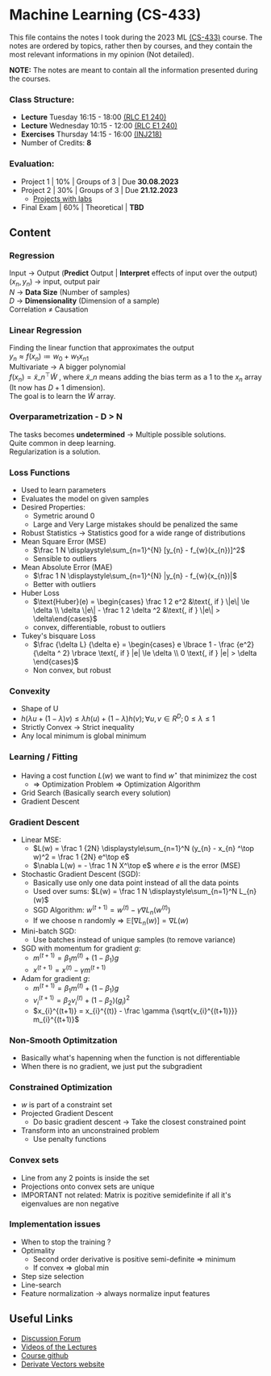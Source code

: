 # Machine Learning (CS-433)

This file contains the notes I took during the 2023 ML [(CS-433)](https://www.epfl.ch/labs/mlo/machine-learning-cs-433/) course. The notes are ordered by topics, rather then by courses, and they contain the most relevant informations in my opinion (Not detailed).

**NOTE:** The notes are meant to contain all the information presented during the courses.

### Class Structure:
* **Lecture** Tuesday 16:15 - 18:00 [(RLC E1 240)](http://plan.epfl.ch/?lang=fr&room=RLC%20E1%20240) 
* **Lecture** Wednesday 10:15 - 12:00 [(RLC E1 240)](http://plan.epfl.ch/?lang=fr&room=RLC%20E1%20240)
* **Exercises** Thursday 14:15 - 16:00 [(INJ218)](http://plan.epfl.ch/?lang=en&room=INJ218) 
* Number of Credits: **8**

### Evaluation:
* Project 1 | 10% | Groups of 3 | Due **30.08.2023**
* Project 2 | 30% | Groups of 3 | Due **21.12.2023**
    * [Projects with labs](https://www.epfl.ch/labs/mlo/ml4science/)
* Final Exam | 60% | Theoretical | **TBD**

## Content

### Regression

Input -> Output (**Predict** Output | **Interpret** effects of input over the output)  
$(x_{n}, y_{n})$ -> input, output pair  
$N$ -> **Data Size** (Number of samples)  
$D$ -> **Dimensionality** (Dimension of a sample)  
Correlation $\ne$ Causation

### Linear Regression

Finding the linear function that approximates the output  
$y_n \approx f(x_{n}) \coloneqq w_{0} + w_{1}x_{n1}$  
Multivariate -> A bigger polynomial  
$f(x_{n}) = \tilde{x} \_{n}^\top \tilde{W}$ , where $\tilde{x} \_{n}$ means adding the bias term as a 1 to the $x_{n}$ array (It now has $D+1$ dimension).  
The goal is to learn the $\tilde{W}$ array.

### Overparametrization - D > N

The tasks becomes **undetermined** -> Multiple possible solutions.  
Quite common in deep learning.  
Regularization is a solution.  

### Loss Functions

* Used to learn parameters 
* Evaluates the model on given samples
* Desired Properties:
    * Symetric around 0
    * Large and Very Large mistakes should be penalized the same
* Robust Statistics -> Statistics good for a wide range of distributions
* Mean Square Error (MSE)
    * $\frac 1 N \displaystyle\sum_{n=1}^{N} [y_{n} - f_{w}(x_{n})]^2$
    * Sensible to outliers
* Mean Absolute Error (MAE)
    * $\frac 1 N \displaystyle\sum_{n=1}^{N} |y_{n} - f_{w}(x_{n})|$
    * Better with outliers
* Huber Loss
    * $`\text{Huber}(e) = \begin{cases} \frac 1 2 e^2 &\text{, if } \|e\| \le \delta \\ \delta \|e\| - \frac 1 2 \delta ^2 &\text{, if } \|e\| > \delta\end{cases}`$
    * convex, differentiable, robust to outliers
* Tukey's bisquare Loss
    * $`\frac {\delta L} {\delta e} = \begin{cases} e \lbrace 1 - \frac {e^2} {\delta ^ 2} \rbrace \text{, if } |e| \le \delta \\ 0 \text{, if } |e| > \delta \end{cases}`$
    * Non convex, but robust

### Convexity

* Shape of U
* $`h(\lambda u + (1 - \lambda)v) \le \lambda h(u) + (1 - \lambda)h(v); \forall u, v \in R^D; 0 \le \lambda \le 1`$ 
* Strictly Convex -> Strict inequality
* Any local minimum is global minimum

### Learning / Fitting

* Having a cost function $`L(w)`$ we want to find $`w^{\star}`$ that minimizez the cost
    * => Optimization Problem => Optimization Algorithm
* Grid Search (Basically search every solution)
* Gradient Descent

### Gradient Descent

* Linear MSE:
    * $`L(w) = \frac 1 {2N} \displaystyle\sum_{n=1}^N (y_{n} - x_{n} ^\top w)^2 = \frac 1 {2N} e^\top e`$
    * $`\nabla L(w) = - \frac 1 N X^\top e`$ where $`e`$ is the error (MSE)
* Stochastic Gradient Descent (SGD):
    * Basically use only one data point instead of all the data points
    * Used over sums: $`L(w) = \frac 1 N \displaystyle\sum_{n=1}^N L_{n}(w)`$
    * SGD Algorithm: $`w^{(t+1)} = w^{(t)} - \gamma \nabla L_{n} (w^{(t)})`$
    * If we choose n randomly => $`\mathbb{E}[\nabla L_{n}(w)] = \nabla L(w)`$
* Mini-batch SGD:
    * Use batches instead of unique samples (to remove variance)
* SGD with momentum for gradient $`g`$: 
    * $`m^{(t+1)} = \beta_{1} m^{(t)} + (1-\beta_{1})g`$
    * $`x^{(t+1)} = x^(t) - \gamma m^{(t+1)}`$
* Adam for gradient $`g`$:
    * $`m^{(t+1)} = \beta_{1} m^{(t)} + (1-\beta_{1})g`$
    * $`v_{i}^{(t+1)} = \beta_{2} v_{i}^{(t)} + (1-\beta_{2})(g_{i})^2`$
    * $`x_{i}^{(t+1)} = x_{i}^{(t)} - \frac \gamma {\sqrt{v_{i}^{(t+1)}}} m_{i}^{(t+1)}`$

### Non-Smooth Optimitzation

* Basically what's hapenning when the function is not differentiable
* When there is no gradient, we just put the subgradient

### Constrained Optimization

* $`w`$ is part of a constraint set
* Projected Gradient Descent
    * Do basic gradient descent -> Take the closest constrained point
* Transform into an unconstrained problem
    * Use penalty functions

### Convex sets

* Line from any 2 points is inside the set
* Projections onto convex sets are unique
* IMPORTANT not related: Matrix is pozitive semidefinite if all it's eigenvalues are non negative

### Implementation issues

* When to stop the training ?
* Optimality
    * Second order derivative is positive semi-definite => minimum
    * If convex => global min
* Step size selection
* Line-search 
* Feature normalization -> always normalize input features

## Useful Links
* [Discussion Forum](https://edstem.org/eu/courses/797/discussion/)
* [Videos of the Lectures](https://mediaspace.epfl.ch/channel/CS-433+Machine+learning/55647)
* [Course github](https://github.com/epfml/ML_course)
* [Derivate Vectors website](https://www.matrixcalculus.org/)
